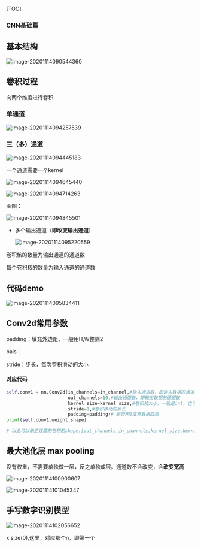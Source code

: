 [TOC]

### CNN基础篇

## 基本结构

![image-20201114090544360](images/image-20201114090544360.png)



## 卷积过程

向两个维度进行卷积



### 单通道

![image-20201114094257539](images/image-20201114094257539.png)



### 三（多）通道

![image-20201114094445183](images/image-20201114094445183.png)

一个通道需要一个kernel

![image-20201114094645440](images/image-20201114094645440.png)

![image-20201114094714263](images/image-20201114094714263.png)

画图：

![image-20201114094845501](images/image-20201114094845501.png)



- 多个输出通道（**即改变输出通道**）

  ![image-20201114095220559](images/image-20201114095220559.png)

卷积核的数量为输出通道的通道数

每个卷积核的数量为输入通道的通道数

## 代码demo

![image-20201114095834411](images/image-20201114095834411.png)



## Conv2d常用参数

padding：填充外边距，一般用H,W整除2

bais：

stride：步长，每次卷积滑动的大小

#### 对应代码

```python
self.conv1 = nn.Conv2d(in_channels=in_channel,#输入通道数，即输入数据的通道数
                       out_channels=10,#输出通道数，即输出数据的通道数
                       kernel_size=kernel_size,#卷积核大小，一般是int，也可tuple，如3【表示3x3】；（5，4）【表示5x4】
                       stride=1,#卷积移动的步长
                       padding=padding)# 是否用0填充数据四周
print(self.conv1.weight.shape)

# 以此可以确定设置的卷积的shape:[out_channels,in_channels,kernel_size,kernel_size]
```



## 最大池化层 max pooling

没有权重，不需要单独做一层，反之单独成层。通道数不会改变，会**改变宽高**

![image-20201114100900607](images/image-20201114100900607.png)

![image-20201114101045347](images/image-20201114101045347.png)

## 手写数字识别模型

![image-20201114102056652](images/image-20201114102056652.png)

x.size(0),这里，对应那个n，即第一个

